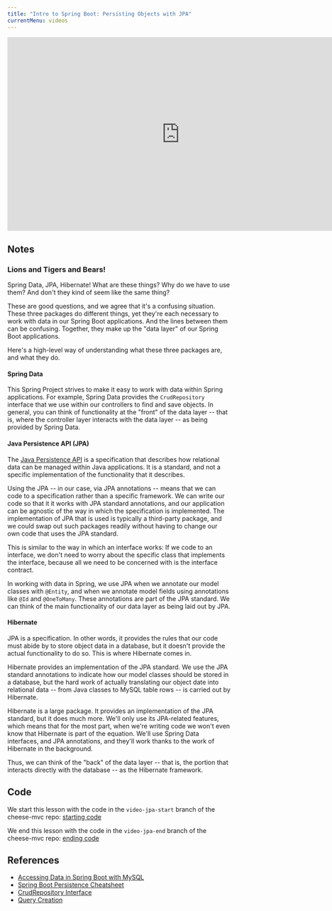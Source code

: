 ```yaml
---
title: "Intro to Spring Boot: Persisting Objects with JPA"
currentMenu: videos
---
```


<div class="youtube-wrapper"><iframe width="776" height="437" src="https://www.youtube.com/embed/8JI2vH3GwSg" frameborder="0" allowfullscreen></iframe></div>

## Notes

### Lions and Tigers and Bears!

Spring Data, JPA, Hibernate! What are these things? Why do we have to use them? And don't they kind of seem like the same thing?

These are good questions, and we agree that it's a confusing situation. These three packages do different things, yet they're each necessary to work with data in our Spring Boot applications. And the lines between them can be confusing. Together, they make up the "data layer" of our Spring Boot applications.

Here's a high-level way of understanding what these three packages are, and what they do.

#### Spring Data

This Spring Project strives to make it easy to work with data within Spring applications. For example, Spring Data provides the `CrudRepository` interface that we use within our controllers to find and save objects. In general, you can think of functionality at the "front" of the data layer -- that is, where the controller layer interacts with the data layer -- as being provided by Spring Data.

#### Java Persistence API (JPA)

The [Java Persistence API](https://en.wikipedia.org/wiki/Java_Persistence_API) is a specification that describes how relational data can be managed within Java applications. It is a standard, and not a specific implementation of the functionality that it describes.

Using the JPA -- in our case, via JPA annotations -- means that we can code to a specification rather than a specific framework. We can write our code so that it it works with JPA standard annotations, and our application can be agnostic of the way in which the specification is implemented. The implementation of JPA that is used is typically a third-party package, and we could swap out such packages readily without having to change our own code that uses the JPA standard.

This is similar to the way in which an interface works: If we code to an interface, we don't need to worry about the specific class that implements the interface, because all we need to be concerned with is the interface contract.

In working with data in Spring, we use JPA when we annotate our model classes with `@Entity`, and when we annotate model fields using annotations like `@Id` and `@OneToMany`. These annotations are part of the JPA standard. We can think of the main functionality of our data layer as being laid out by JPA.

#### Hibernate

JPA is a specification. In other words, it provides the rules that our code must abide by to store object data in a database, but it doesn't provide the actual functionality to do so. This is where Hibernate comes in.

Hibernate provides an implementation of the JPA standard. We use the JPA standard annotations to indicate how our model classes should be stored in a database, but the hard work of actually translating our object date into relational data -- from Java classes to MySQL table rows -- is carried out by Hibernate.

Hibernate is a large package. It provides an implementation of the JPA standard, but it does much more. We'll only use its JPA-related features, which means that for the most part, when we're writing code we won't even know that Hibernate is part of the equation. We'll use Spring Data interfaces, and JPA annotations, and they'll work thanks to the work of Hibernate in the background.

Thus, we can think of the "back" of the data layer -- that is, the portion that interacts directly with the database -- as the Hibernate framework.

## Code

We start this lesson with the code in the `video-jpa-start` branch of the cheese-mvc repo: [starting code](https://github.com/LaunchCodeEducation/cheese-mvc/tree/video-jpa-start)

We end this lesson with the code in the `video-jpa-end` branch of the cheese-mvc repo: [ending code](https://github.com/LaunchCodeEducation/cheese-mvc/tree/video-jpa-end)

## References

- [Accessing Data in Spring Boot with MySQL](https://spring.io/guides/gs/accessing-data-mysql/)
- [Spring Boot Persistence Cheatsheet](https://github.com/LaunchCodeEducation/cheatsheets/tree/master/spring-persistence)
- [CrudRepository Interface](http://docs.spring.io/spring-data/commons/docs/1.6.3.RELEASE/api/org/springframework/data/repository/CrudRepository.html)
- [Query Creation](http://docs.spring.io/spring-data/jpa/docs/current/reference/html/#repositories.query-methods.query-creation)
